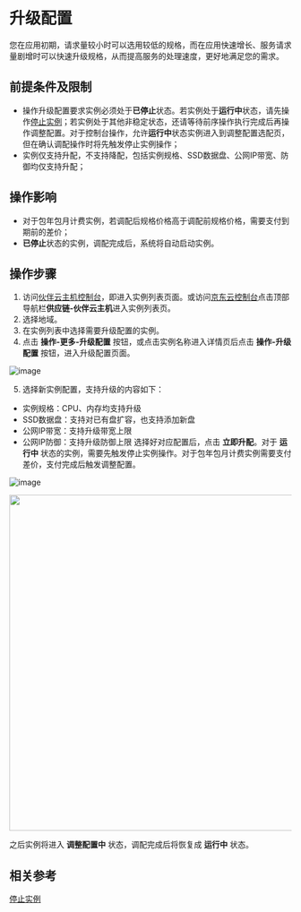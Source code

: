 # 升级配置

您在应用初期，请求量较小时可以选用较低的规格，而在应用快速增长、服务请求量剧增时可以快速升级规格，从而提高服务的处理速度，更好地满足您的需求。

## 前提条件及限制

* 操作升级配置要求实例必须处于**已停止**状态。若实例处于**运行中**状态，请先操作[停止实例](Stop-Instance.md)；若实例处于其他非稳定状态，还请等待前序操作执行完成后再操作调整配置。对于控制台操作，允许**运行中**状态实例进入到调整配置选配页，但在确认调配操作时将先触发停止实例操作；
* 实例仅支持升配，不支持降配，包括实例规格、SSD数据盘、公网IP带宽、防御均仅支持升配；


## 操作影响
* 对于包年包月计费实例，若调配后规格价格高于调配前规格价格，需要支付到期前的差价；
* **已停止**状态的实例，调配完成后，系统将自动启动实例。


## 操作步骤
1. 访问[伙伴云主机控制台](https://cnsx-console.jdcloud.com/compute/vm/list)，即进入实例列表页面。或访问[京东云控制台](https://console.jdcloud.com)点击顶部导航栏**供应链-伙伴云主机**进入实例列表页。
2. 选择地域。
3. 在实例列表中选择需要升级配置的实例。
4. 点击 **操作-更多-升级配置** 按钮，或点击实例名称进入详情页后点击 **操作-升级配置** 按钮，进入升级配置页面。

![image](https://user-images.githubusercontent.com/88134774/197756529-2e5be3ff-1fb5-4b2f-bad4-d1802ed8a657.png)


5. 选择新实例配置，支持升级的内容如下：
 * 实例规格：CPU、内存均支持升级
 * SSD数据盘：支持对已有盘扩容，也支持添加新盘
 * 公网IP带宽：支持升级带宽上限
 * 公网IP防御：支持升级防御上限
 选择好对应配置后，点击 **立即升配**。对于 **运行中** 状态的实例，需要先触发停止实例操作。对于包年包月计费实例需要支付差价，支付完成后触发调整配置。

![image](https://user-images.githubusercontent.com/88134774/197757475-a021f182-23a2-4526-8f12-baba4e2d7e9b.png)


<div align="center"><img src="https://user-images.githubusercontent.com/88134774/197757623-9a9d0f03-f8c6-43e2-bcf5-6d709a1687e7.png" width="600"></div>

之后实例将进入 **调整配置中** 状态，调配完成后将恢复成 **运行中** 状态。

## 相关参考

[停止实例](Stop-Instance.md)
